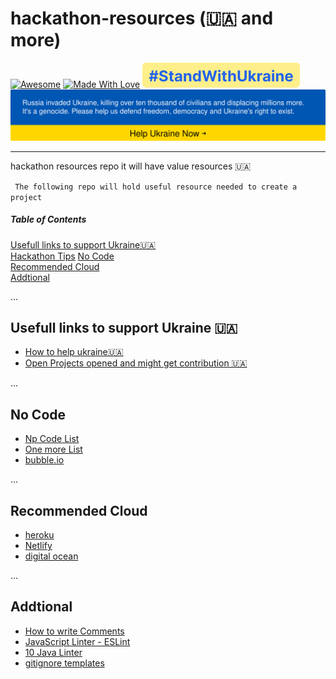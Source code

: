 # hackathon-resources (🇺🇦 and more)

[![Awesome](https://cdn.rawgit.com/sindresorhus/awesome/d7305f38d29fed78fa85652e3a63e154dd8e8829/media/badge.svg)](https://github.com/sindresorhus/awesome) [![Made With Love](https://img.shields.io/badge/Made%20With-Love-orange.svg)](https://github.com/chetanraj/awesome-github-badges) [![Stand With Ukraine](https://raw.githubusercontent.com/vshymanskyy/StandWithUkraine/main/badges/StandWithUkraine.svg)](https://vshymanskyy.github.io/StandWithUkraine)
[![Stand With Ukraine](https://raw.githubusercontent.com/vshymanskyy/StandWithUkraine/main/banner2-direct.svg)](https://vshymanskyy.github.io/StandWithUkraine)


----
hackathon resources repo it will have value resources 🇺🇦

``` The following repo will hold useful resource needed to create a project```

##### Table of Contents  
[Usefull links to support Ukraine🇺🇦](#Links)  <br/>
[Hackathon Tips](https://bit.ly/36I9mMW) 
[No Code](#NoCode)   <br/>
[Recommended Cloud](#RecommendedCloud)   <br/>
[Addtional](#Addon)  <br/>

...
<a name="Links"/>
## Usefull links to support Ukraine 🇺🇦
 * [How to help ukraine🇺🇦](https://stand-with-ukraine.pp.ua/)
 * [Open Projects opened and might get contribution 🇺🇦](https://github.com/vshymanskyy/StandWithUkraine#projects-that-standwithukraine)


...
<a name="NoCode"/>
## No Code
 * [Np Code List](https://nocodelist.co)
 * [One more List](https://github.com/kairichard/awesome-nocode-lowcode)
 * [bubble.io](https://bubble.io/)

...
<a name="RecommendedCloud"/>
## Recommended Cloud
 * [heroku](https://www.heroku.com)
 * [Netlify](https://www.netlify.com/)
 * [digital ocean](https://www.digitalocean.com/)

...
<a name="Addon"/>
## Addtional
 * [How to write Comments](https://www.freecodecamp.org/news/how-to-write-a-good-readme-file)
 * [JavaScript Linter - ESLint](https://eslint.org/)
 * [10 Java Linter](https://lightrun.com/java/top-10-java-linters/)
 * [gitignore templates](https://github.com/github/gitignore)


